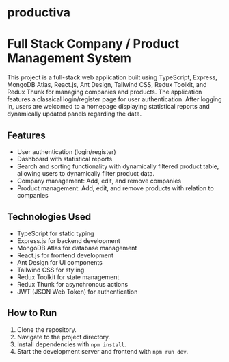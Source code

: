 # productiva
# Full Stack Company / Product Management System

This project is a full-stack web application built using TypeScript, Express, MongoDB Atlas, React.js, Ant Design, Tailwind CSS, Redux Toolkit, and Redux Thunk for managing companies and products. The application features a classical login/register page for user authentication. After logging in, users are welcomed to a homepage displaying statistical reports and dynamically updated panels regarding the data.

## Features

- User authentication (login/register)
- Dashboard with statistical reports
- Search and sorting functionality with dynamically filtered product table, allowing users to dynamically filter product data.
- Company management: Add, edit, and remove companies
- Product management: Add, edit, and remove products with relation to companies


## Technologies Used

- TypeScript for static typing
- Express.js for backend development
- MongoDB Atlas for database management
- React.js for frontend development
- Ant Design for UI components
- Tailwind CSS for styling
- Redux Toolkit for state management
- Redux Thunk for asynchronous actions
- JWT (JSON Web Token) for authentication

## How to Run

1. Clone the repository.
2. Navigate to the project directory.
3. Install dependencies with `npm install`.
4. Start the development server and frontend with `npm run dev`.
